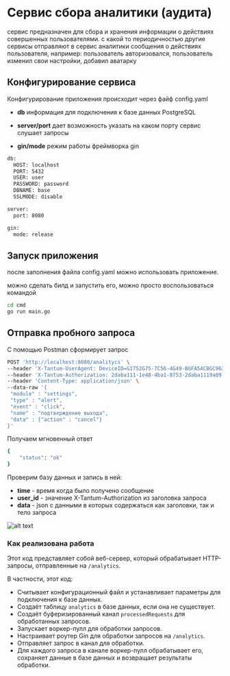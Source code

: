 # Сервис сбора аналитики (аудита)
сервис предназначен для сбора и хранения информации о действиях совершенных
пользователями. с какой то периодичностью другие сервисы отправляют в сервис
аналитики сообщения о действиях пользователя, например: пользователь
авторизовался, пользователь изменил свои настройки, добавил аватарку

## Конфигурирование сервиса

Конфигурирование приложения происходит через файф config.yaml

- **db** информация для подключения к базе данных PostgreSQL

- **server/port** дает возможность указать на каком порту сервис слушает запросы

- **gin/mode** режим работы фреймворка gin

```sh
db:
  HOST: localhost
  PORT: 5432
  USER: user
  PASSWORD: password
  DBNAME: base
  SSLMODE: disable

server:
  port: 8080

gin:
  mode: release
```

## Запуск приложения

после заполнения файла config.yaml можно использовать приложение.

можно сделать билд и запустить его, можно просто воспользоваться командой

```sh
cd cmd
go run main.go
```

## Отправка пробного запроса

С помощью Postman сформирует запрос
```sh
POST 'http://localhost:8080/analitycs' \
--header 'X-Tantum-UserAgent: DeviceID=G1752G75-7C56-4G49-BGFA5ACBGC963471;DeviceType=iOS;OsVersion=15.5;AppVersion=4.3 (725)' \
--header 'X-Tantum-Authorization: 2daba111-1e48-4ba1-8753-2daba1119a09' \
--header 'Content-Type: application/json' \
--data-raw '{
 "module" : "settings",
 "type" : "alert",
 "event" : "click",
 "name" : "подтверждение выхода",
 "data" : {"action" : "cancel"}
}'
```

Получаем мгновенный ответ
```sh
{
    "status": "ok"
}
```

Проверим базу данных и запись в ней:
- **time** - время когда было получено сообщение
- **user_id** - значение X-Tantum-Authorization из заголовка запроса
- **data** - json с данными в которых содержаться как заголовки, так и тело запроса

![alt text](https://sun9-46.userapi.com/impg/QbWZQM8cpZjm-dcTBUTBkXlHG4QqumiD9YHPFA/jwxV6vG_EAI.jpg?size=1495x122&quality=95&sign=da7eb7d8d70e0328bd88b3d3e3681d8c&type=album)

### Как реализована работа
Этот код представляет собой веб-сервер, который обрабатывает HTTP-запросы, отправленные на `/analytics`. 

В частности, этот код:

- Считывает конфигурационный файл и устанавливает параметры для подключения к базе данных.
- Создаёт таблицу `analytics` в базе данных, если она не существует.
- Создаёт буферизированный канал `processedRequests` для обработанных запросов.
- Запускает воркер-пулл для обработки запросов.
- Настраивает роутер Gin для обработки запросов на `/analytics`.
- Отправляет запрос в канал для обработки.
- Для каждого запроса в канале воркер-пулл обрабатывает его, сохраняет данные в базе данных и возвращает результаты обработки.
